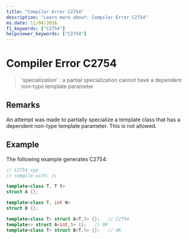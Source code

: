 ```yaml
---
title: "Compiler Error C2754"
description: "Learn more about: Compiler Error C2754"
ms.date: 11/04/2016
f1_keywords: ["C2754"]
helpviewer_keywords: ["C2754"]
---
```

# Compiler Error C2754

> 'specialization' : a partial specialization cannot have a dependent non-type template parameter

## Remarks

An attempt was made to partially specialize a template class that has a dependent non-type template parameter. This is not allowed.

## Example

The following example generates C2754:

```cpp
// C2754.cpp
// compile with: /c

template<class T, T t>
struct A {};

template<class T, int N>
struct B {};

template<class T> struct A<T,5> {};   // C2754
template<> struct A<int,5> {};   // OK
template<class T> struct B<T,5> {};   // OK
```

